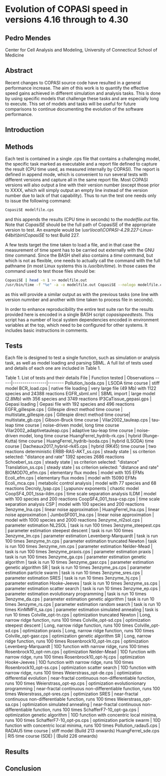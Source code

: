 # Evolution of COPASI speed in versions 4.16 through to 4.30
## Pedro Mendes
Center for Cell Analysis and Modeling, University of Connecticut School of 
Medicine

## Abstract
Recent changes to COPASI source code have resulted in a general performance 
increase. The aim of this work is to quantify the effective speed gains 
achieved in different simulation and analysis tasks. This is done by using 
specific models that challenge these tasks and are especially long to execute. 
This set of models and tasks will be useful for future comparisons to continue 
documenting the evolution of the software performance.

## Introduction

## Methods
Each test is contained in a single .cps file that contains a challenging model, 
the specific task marked as executable and a report file defined to capture the 
result (CPU time used, as measured internally by COPASI). The report is defined 
in append mode, which is convenient to run several tests with different versions 
and capture all in the same report file. Most COPASI versions will also output a 
line with their version number (except those prior to XXXX, which will simply 
output an empty line instead of the version number due to lack of that 
capability). Thus to run the test one needs only to issue the following command:
```bash
CopasiSE modelfile.cps
```
and this appends the results (CPU time in seconds) to the *modelfile.out* file. 
Note that *CopasiSE* should be the full path of CopasiSE of the appropriate 
version to test. An example would be 
*\usr\local\COPASI-4.29.227-Linux-64bit\bin\CopasiSE* to test Build 227.

A few tests target the time taken to load a file, and in that case the 
measurement of time spent has to be carried out externally with the GNU  *time* 
command. Since the BASH shell also contains a *time* command, but which is not 
as flexible, one needs to actually call the command with the full pathname (in 
most Linux systems this is */usr/bin/time*). In those cases the command used to 
test those files should be:
```bash
CopasiSE | head -n 1 >> modelfile.out
/usr/bin/time -f "%e" -a -o modelfile.out CopasiSE --nologo modelfile.cps
```
as this will provide a similar output as with the previous tasks (one line with 
version numnber and another with time taken to process file in seconds).

In order to enhance reproducibility the entire test suite ran for the results 
provided here is encoded in a single BASH script *copasispeedtests*. This 
script has a number of local system dependencies encoded in environment 
variables at the top, which need to be configured for other systems. It includes 
basic instructions in comments.

## Tests

Each file is designed to test a single function, such as simulation or analysis 
task, as well as model loading and parsing SBML. A full list of tests used 
and details of each one are included in Table 1.

Table 1. List of tests and their details
File | Function tested | Observations
-----|-----------------|--------
Pollution_lsoda.cps | LSODA time course | stiff model
BCR_load.cps | native file loading | very large file (49 Mb) with 1122 species and 24388 reactions 
EGFR_sbml.xml | SBML import | large model (2.8Mb) with 356 species and 3749 reactions 
IP3CaTissue_gepasi.gps | Gepasi loading | Gepasi file with 192 species and 496 reactions
EGFR_gillespie.cps | Gillespie direct method time course | 
multistate_gillespie.cps | Gillespie direct method  time course| 
multistate_gb.cps | Gibson-Bruck time course | 
Vilar2002_tauleap.cps | tau-leap time course | noise-driven model, long time course
Vilar2002_adaptivetauleap.cps | adaptive tau-leap time course | noise-driven model, long time course
HuangFerrel_hydrib-rk.cps | hybrid (Runge-Kutta) time course | 
HuangFerrel_hydrib-lsoda.cps | hybrid (LSODA) time course | 
Dacheaux2017_hybrid-rk45.cps | hybrid (RK45) time course | two reactions deterministic
ERBB-RAS-AKT_ss.cps | steady state | ss criterion selected: "distance and rate" 1392 species 2686 reactions
Schoeberl_ss.cps | steady state | ss criterion selected: "distance"
Translation_ss.cps | steady state | ss criterion selected: "distance and rate"
BIOMOD70_efm.cps | elementary flux modes | model with 105 EFMs
Ecoli_efm.cps | elementary flux modes | model with 15090 EFMs
Ecoli_mca.cps | metabolic control analysis | model with 77 species and 68 reactions
Decroly_lyap.cps | Lyapunov exponents | chaotic model
CoopSF4_001_tssa-ildm.cps | time scale separation analysis ILDM | model with 100 species and 200 reactions
CoopSF4_001_tssa-csp.cps | time scale separation analysis CSP | model with 100 species and 200 reactions
3enzyme_lna.cps | linear noise approximation | 
HuangFerrel_lna.cps | linear noise approximation | 
JumboSF001_lna.cps | linear noise approximation | model with 1000 species and 2000 reactions
3enzyme_nl2sol.cps | parameter estimation NL2SOL | task is run 100 times
3enzyme_steepest.cps | parameter estimation steepest descent | task is run 100 times
3enzyme_lm.cps | parameter estimation Levenberg-Marquardt | task is run 100 times
3enzyme_tn.cps | parameter estimation truncated Newton | task is run 100 times
3enzyme_nm.cps | parameter estimation Nelder-Mead | task is run 100 times
3enzyme_praxis.cps | parameter estimation praxis | task is run 100 times
3enzyme_ga.cps | parameter estimation genetic algorithm | task is run 10 times
3enzyme_gasr.cps | parameter estimation genetic algorithm SR | task is run 10 times
3enzyme_ps.cps | parameter estimation particle swarm | task is run 10 times
3enzyme_sres.cps | parameter estimation SRES | task is run 10 times
3enzyme_hj.cps | parameter estimation Hooke-Jeeves | task is run 10 times
3enzyme_ss.cps | parameter estimation scatter search | task is run 10 times
3enzyme_ep.cps | parameter estimation evolutionary programming | task is run 10 times
3enzyme_da.cps | parameter estimation genetic algorithm | task is run 10 times
3enzyme_rs.cps | parameter estimation random search | task is run 10 times
KinMMFit_sa.cps | parameter estimation simulated annealing | task is run 10 times
Colville_opt-tn.cps | optimization truncated Newton | Long, narrow ridge function, runs 100 times
Colville_opt-sd.cps | optimization steepest descent | Long, narrow ridge function, runs 100 times
Colville_opt-sd.cps | optimization praxis | Long, narrow ridge function, runs 100 times
Colville_opt-gasr.cps | optimization genetic algorithm SR | Long, narrow ridge function, runs 100 times
Rosenbrock10_opt-lm.cps | optimization Levenberg-Marquardt | 10D function with narrow ridge, runs 100 times
Rosenbrock10_opt-nm.cps | optimization Nelder-Mead | 10D function with narrow ridge, runs 100 times
Rosenbrock10_opt-hj.cps | optimization Hooke-Jeeves | 10D function with narrow ridge, runs 100 times
Rosenbrock10_opt-ss.cps | optimization scatter search | 10D function with narrow ridge, runs 100 times
Weierstrass_opt-de.cps | optimization differential evolution | near-fractal continuous non-differentiable function, runs 100 times
Weierstrass_opt-ep.cps | optimization evolutionionary programming | near-fractal continuous non-differentiable function, runs 100 times
Weierstrass_opt-sres.cps | optimization SRES | near-fractal continuous non-differentiable function, runs 100 times
Weierstrass_opt-sa.cps | optimization simulated annealing | near-fractal continuous non-differentiable function, runs 100 times
SchafferF7-10_opt-ga.cps | optimization genetic algorithm | 10D function with concentric local minima, runs 100 times
SchafferF7-10_opt-ps.cps | optimization particle swarm | 10D function with concentric local minima, runs 100 times
Pollution_radau5.cps | RADAU5 time course | stiff model (Build 213 onwards)
HuangFerrel_sde.cps | RI5 time course (SDE) | (Build 226 onwards)

## Results

## Conclusion

 
